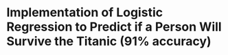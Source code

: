# Implementation of Logistic Regression to Predict if a Person Will Survive the Titanic (91% accuracy)
